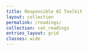 ```yaml
---
title: Responsible AI Toolkit
layout: collection
permalink: /readings/
collection: cat_readings
entries_layout: grid
classes: wide
---
```


